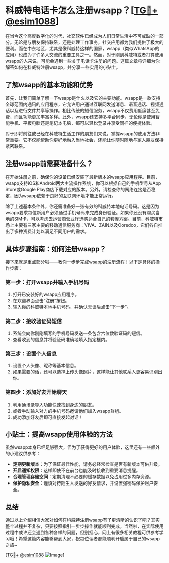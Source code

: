 # 科威特电话卡怎么注册wsapp？[[TG💪+ @esim1088](https://t.me/s/esim1088)]

在当今这个高度数字化的时代，社交软件已经成为人们日常生活中不可或缺的一部分。无论是与朋友保持联系，还是处理工作事务，社交应用都为我们提供了极大的便利。而在中东地区，尤其是像科威特这样的国家，wsapp（类似WhatsApp的应用）也成为了许多人交流的重要工具之一。然而，对于刚到科威特或者打算使用wsapp的人来说，可能会遇到一些关于电话卡注册的问题。这篇文章将详细为你解答如何在科威特注册wsapp，并分享一些实用的小贴士。

## 了解wsapp的基本功能和优势

首先，让我们简单了解一下wsapp是什么以及它的主要功能。wsapp是一款支持全球范围内通讯的应用程序，它允许用户通过互联网发送消息、语音通话、视频通话以及进行文件共享等操作。相比传统的短信服务，wsapp不仅费用低廉甚至免费，而且功能更加丰富多样。此外，wsapp还支持多平台同步，无论你是使用智能手机、平板电脑还是笔记本电脑，都可以轻松登录并享受同样的便捷体验。

对于即将前往或已经在科威特生活工作的朋友们来说，掌握wsapp的使用方法非常重要。它不仅能帮助你更好地融入当地社会，还能让你随时随地与家人朋友保持紧密联系。

## 注册wsapp前需要准备什么？

在开始注册之前，确保你的设备已经安装了最新版本的wsapp应用程序。目前，wsapp支持iOS和Android两大主流操作系统，你可以根据自己的手机型号从App Store或Google Play商店下载对应的版本。另外，请检查你的网络连接是否稳定，因为wsapp依赖于良好的互联网环境才能正常运行。

除了上述基本条件外，你还需准备好一张有效的科威特本地电话号码。这是因为wsapp要求每位新用户必须通过手机号码来完成身份验证。如果你还没有购买当地的SIM卡，可以考虑去运营商营业厅选购适合自己的套餐方案。目前，科威特市场上主要有三家主要的移动通信服务商：VIVA、ZAIN以及Ooredoo，它们各自推出了多种资费计划以满足不同用户的需求。

## 具体步骤指南：如何注册wsapp？

接下来就是重点部分啦——教你一步步完成wsapp的注册流程！以下是具体的操作步骤：

### 第一步：打开wsapp并输入手机号码
1. 打开已安装好的wsapp应用程序。
2. 在欢迎界面点击“注册”按钮。
3. 输入你的科威特本地手机号码，并确认无误后点击“下一步”。

### 第二步：接收验证码短信
1. 系统会向你刚刚填写的手机号码发送一条包含六位数验证码的短信。
2. 查看收到的信息并将验证码准确地填入指定框内。

### 第三步：设置个人信息
1. 设置个人头像、昵称等基本信息。
2. 如果需要的话，还可以选择上传头像照片，这样能让其他联系人更容易识别出你。

### 第四步：添加好友开始聊天
1. 利用通讯录导入功能快速找到身边的朋友。
2. 或者手动输入对方的手机号码邀请他们加入wsapp群组。
3. 成功添加好友后即可直接发起对话！

## 小贴士：提高wsapp使用体验的方法

虽然wsapp本身已经足够强大，但为了获得更好的用户体验，这里还有一些额外的小建议供参考：

- **定期更新版本**：为了保证最佳性能，请务必经常检查是否有新版本可供升级。
- **开启通知权限**：这样即使不在前台也能及时接收到重要消息提醒。
- **合理管理存储空间**：定期清理不必要的缓存数据以免占用过多内存资源。
- **保护隐私安全**：谨慎对待陌生人发送的好友请求，并设置强密码保护账户安全。

## 总结

通过以上介绍相信大家对如何在科威特注册wsapp有了更清晰的认识了吧？其实整个过程并不复杂，只要按照指引一步步操作就能顺利完成。当然啦，在实际使用过程中或许还会遇到各种各样的问题，但别担心，网上有很多相关教程可供参考学习哦！希望这篇内容能够帮到大家，祝每位读者都能顺利开启属于自己的wsapp之旅~

[[TG💪+ @esim1088](https://t.me/s/esim1088) ![Image](https://i.postimg.cc/4NQfJmqS/Snipaste-2025-05-13-00-14-12.png)]